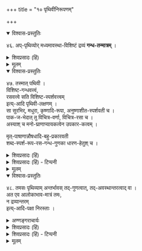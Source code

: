 +++
title = "१० पृथिवीनिरूपणम्"

+++

<details open><summary>विश्वास-प्रस्तुतिः</summary>

४६. अप्-पृथिव्योर् मध्यमावस्था-विशिष्टं द्रव्यं **गन्ध-तन्मात्रम्** ।
</details>

<details><summary>शिवप्रसादः (हिं)</summary>

अनुवाद – जल के पृथिवी रूप से परिणत होने के पूर्व दोनों के बीच में जी एक सूक्ष्मावस्था होती है, उस अवस्था से विशिष्ट जो द्रव्य होता है, उसे गन्धतन्मात्रा कहते हैं ।
</details>


<details><summary>मूलम्</summary>

४६. अप्पृथिव्योर्मध्यमावस्थाविशिष्टं द्रव्यं गन्धतन्मात्रम् ।
</details>


<details open><summary>विश्वास-प्रस्तुतिः</summary>

४७. तस्मात् पथिवी ।  
विशिष्ट-गन्धवत्त्वं,  
रसवत्त्वे सति विशिष्ट-स्पर्शवत्त्वम्  
इत्य्-आदि पृथिवी-लक्षणम् ।  
सा सुरभिर्, मधुरा, कृष्णादि-रूपा, अनुष्णाशीत-स्पर्शवती च ।  
पाक-ज-भेदात् तु विचित्र-वर्णा, विचित्र-रसा च ।  
अस्याश् च मनो-घ्राणाप्यायकत्वेन उपकार-कत्वम् ।

मृत्-पाषाणान्नौषधादि-बहु-प्रकारवती  
शब्द-स्पर्श-रूप-रस-गन्ध-गुणका धारण-हेतुश् च ।
</details>

<details><summary>शिवप्रसादः (हिं)</summary>

गन्धतन्मात्रा से पृथिवी उत्पन्न होती है । शान्तत्व, घोरत्व तथा मूढत्व इत्यादि से विशिष्ट गन्ध का आश्रय होना पृथिवी का पहला लक्षण है । रसवती होती हुई औष्ण्य तथा शीतत्व रहित स्पर्शवाली होना पृथिवी का लक्षण है । पृथिवी सुगन्धयुक्त, मधुर रसोपेत, कृष्ण रूप वाली, औष्ण्य एवं शैत्य रहित स्पर्श वाली है । पाक की भिन्नता के कारण विभिन्न प्रकारके वर्णों, रसों एवं गन्धों वाली होती है । पृथिवी की मिट्टी, पाषाण, अन्न तथा औषधियाँ आदि अनेक प्रकार के भेद हैं । 

इसमें पाँच गुण होते हैं— शब्द, स्पर्श, रूप, रस एवं गन्ध । 

</details>

<details><summary>शिवप्रसादः (हिं) - टिप्पनी</summary>

पृथिवी - निरूपण

भा० प्र० - - ' अद्भ्यः पृथिवी' पृथिवी है । पृथिवी विशिष्ट गुण का [[८७]] तम का पृथिवी में अन्त-

पृथिवी का अवस्थान्तर द्रव्य मानना ठीक नहीं ।


श्रुति बतलाती है कि पृथिवी का उपादानकारण आश्रय होती है । अथवा रसवती होने के साथ-साथ वह विशिष्ट स्पर्श का आश्रय होती है ।

पृथिवी आरम्भ में सुगन्धयुक्त, मधुर- रसोपेत, कृष्ण रूप वाली, अनुष्ण एवं एवं अशीत स्पर्श सदा बना रहता है। कहीं उष्ण एवं शीत प्रतीत होती है। पर ही उसमें वे गुण अनुभूत होते हैं; से स्पष्ट है कि कृष्ण पृथिवी का रूप है । विसजातीयतेजस्संयोग रूप विभिन्न पाकों के कारण पृथिवी में अनेक प्रकार के रूप उत्पन्न होते हैं । पृथिवी में स्वाभाविक माधुर्य है । पृथिवी के मिट्टी, पाषाण आदि अनेक प्रकार हैं । वैशेषिक सूत्र में कहा भी गया है - ' विषयो मृत्पाषाणस्थावरलक्षणः ।' अर्थात् पृथिवी के विषय मृत्तिका, पाषाण तथा स्थावर पदार्थ हैं ।

अशीत स्पर्श वाली होती है । उसमें अनुष्ण तेज एवं जल आदि के संसर्ग से पृथिवी कहीं- क्योंकि जल एवं धूप इत्यादि के संसर्ग के होने अन्यथा नहीं । 'यत् कृष्णं तदन्नस्य' इस श्रुति
</details>


<details><summary>मूलम्</summary>

४७. तस्मात् पथिवी । विशिष्टगन्धवत्त्वं रसवत्त्वे सति विशिष्टस्पर्शवत्त्वमित्यादि पृथिवीलक्षणम् । सा सुरभिर्मधुरा कृष्णादिरूपा अनुष्णाशीतस्पर्शवती च । पाकज- भेदात्तु विचित्रवर्णा विचित्ररसा च । अस्याश्च मनोघ्राणाप्यायकत्वेन उपकारकत्वम् ।
मृत्पाषाणान्नौषधादिबहुप्रकारवती शब्दस्पर्शरूपरसगन्धगुणका धारणहेतुश्च ।
</details>


<details open><summary>विश्वास-प्रस्तुतिः</summary>

४८. तमसः पृथिव्याम् अन्तर्भावस् तद्-गुणत्वात्, तद्-अवस्थान्तरत्वाद् वा ।  
अत एव आलोकाभाव-मात्रं तमः,  
न द्रव्यान्तरम्  
इत्य्-आदि-पक्षा निरस्ताः ।
</details>

<details><summary>अण्णङ्गराचार्यः</summary>
 
**'तमसः'** इति । तमः पार्थिवं नीलरूपवत्वात् । 

स्पशानुद्भवाच तस्य न गतिप्रतिरोधकत्वम् इति बोध्यम् । नमनि मतान्तर निरस्यति 'अतएवे 'ति । आरोपित नीलरूपमेव तम इति न्यायकन्दलीकारमतम् । आलोकाभावस्तम इति च काणादमतम् । उभयमपि प्रतीतिविरुद्धम् । अभिहितं च श्रुत्यन्तगुरुचरणं. 'नैल्यान्ड्रोम तमित्र चहलनाद्यन्व- यात्तन्न तैल्यम्' इति । द्रव्यान्तर तम इति कौमारिलान मतम्। तथा- चोक्त 'तमः खलु चल नील परापरविभागवत् । प्रसिद्धद्रव्यवेधर्म्यान्न- वभ्योभेत्तुमर्हति ॥' इति (श्लो० वा० ) । गौरवादेव मनमेतत्र साधीय इति बोध्यम् । 

भूतेष्विति । एक भूतगुणस्य ततोभिन्ने भूगन्तर उपलम्भ. 

। पञ्चीकरणात् । अत्र गुणपद भूतान्तरागानामप्युपलक्षणम् । आन्
</details>

<details><summary>शिवप्रसादः (हिं)</summary>

तम का पृथिवी मे अन्तर्भाव होता है । क्योंकि तम पृथिवी का गुण है अथवा वह रूप है ।  
अत एव तम प्रकाश का अभावमात्र है,  
तम को इत्यादि पक्षों का खण्डन उपर्युक्त प्रतिपादन से हो ही गया । 
</details>


<details><summary>शिवप्रसादः (हिं) - टिप्पनी</summary>

अन्धकार का निरूपण - सिद्धान्त में अन्धकार को पार्थिव द्रव्य मानकर उसका पृथिवी में अन्तर्भाव माना जाता है । अन्धकार को द्रव्य इसलिए माना जाता है कि वह नील रूपका आश्रय है । उसके अन्धकार का नीलत्व अबाधित प्रतीति है, क्योंकि सभी अन्धकारों में नील रूप की उपलब्धि होती है । उसके नीलत्व का कभी भी बाध नहीं होता है । 'यत् कृष्णं तदन्नस्य' श्रुति के अनुसार पृथिवी का रूप कृष्ण है । नील रूपवान् होने के कारण ही इसे पार्थिव मानना पड़ता है ।

अन्धकार के विषय में कुछ वादियों के मत


( १ ) वैशेषिक कहते हैं कि प्रौढ प्रकाशयुक्त तेजःसामान्य का अभाव ही अन्धकार है ।

( २ ) दूसरे लोग कहते हैं कि बाहर प्रकाश रहने पर भी नेत्र को मींचने पर सबको. अन्धकार प्रतीत होता है; इससे सिद्ध होता है कि रूप- प्रतीति का अभाव ही अन्धकार है ।

( ३ ) कुछ लोग कहते हैं कि आकाश में व्याप्त परमाणुओं में विद्यमान नीले रूपमात्र की प्रतीति ही अन्धकार की प्रतीति है ।


ये तीनों मत इसलिए अनुपपन्न हैं कि अभाव निषेध रूप से प्रतीत होता है । परन्तु अन्धकार 'अन्धकार है' इस रूप से प्रतीत होता है । अतएव अन्धकार भावपदार्थ है, वह अभावपदार्थ नहीं हो सकता है । इसलिए अन्धकार को पार्थिव द्रव्य मानना अत्यावश्यक है ।


[[८८]]




अन्धकार का द्रव्यत्व- प्रतिपादन


अन्धकार के द्रव्यत्व का प्रतिपादन करते हुए कहा गया है-


'तमो नाम द्रव्यं बहलविरलं मेचकचलम् ।  
प्रतीमः केनापि क्वचिदपि न बाधश्च ददृशे ॥  
अतः कल्प्यो हेतुः प्रमितिरपि शाब्दी विजयते ।  
निरालोकं चक्षुः प्रथयति हि तद्दर्शनवशात् ॥'


अर्थात् अन्धकार एक द्रव्य है, क्योंकि वह हमें घना, विरल, कृष्ण एवं चंचल  दिखलायी देता है । तम के विषय में होने वाली इस प्रतीति का कभी बाध भी में इतना नहीं होता है । यहाँ पर प्रश्न उठता है कि दीप के बूझते ही सम्पूर्ण गृह बड़ा अन्धकार कैसे व्याप्त हो जाता है ?  
तो इसका उत्तर यह है कि तदर्थ उचित उत्तर को ढूंढना होगा ।  
जिस प्रकार दीप के जलते ही सम्पूर्ण गृह में व्याप्त होने की क्षमता प्रभा में होती है,  
उसी तरह दीप के बूझते ही  
सम्पूर्ण गृह में व्याप्ति की शक्ति अन्धकार में भी होती है ।

प्रत्यक्षप्रमाण से सिद्ध तम के द्रव्यत्व का अपलाप नहीं किया जा सकता है ।

'तमः ससर्ज भगवान्' इत्यादि शास्त्र बतलाते हैं कि श्रीभगवान् ने अन्धकार की सृष्टि की । अन्धकार परमात्मा का शरीर है । इन वाक्यों से होने वाला शब्दबोध तभी प्रमात्व को प्राप्त कर विजयी होगा, यदि अन्धकार द्रव्य हो; क्योंकि द्रव्य की ही सृष्टि होती है तथा द्रव्य ही शरीर बन सकता है । अनुभवा- नुसार यह मानना चाहिए कि आलोक रहित चक्षु अन्धकार द्रव्य को उसी प्रकार प्रत्यक्ष करा देता है, जिस प्रकार आलोकाभाव को प्रत्यक्ष करा देता है ।
</details>


<details><summary>मूलम्</summary>

४८. तमसः पृथिव्यामन्तर्भावस्तद्गुणत्वात् तदवस्थान्तरत्वाद्वा ।  
अत एव आलोकाभावमात्रं तमः, न द्रव्यान्तरमित्यादिपक्षा निरस्ताः ।
</details>

